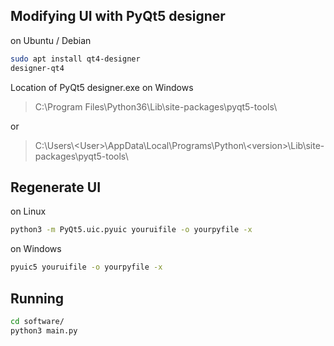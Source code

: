 
## Modifying UI with PyQt5 designer

on Ubuntu / Debian

``` bash
sudo apt install qt4-designer
designer-qt4
```

Location of PyQt5 designer.exe on Windows
> C:\Program Files\Python36\Lib\site-packages\pyqt5-tools\

or

> C:\Users\\\<User>\AppData\Local\Programs\Python\\\<version>\Lib\site-packages\pyqt5-tools\

## Regenerate UI

on Linux

```bash
python3 -m PyQt5.uic.pyuic youruifile -o yourpyfile -x
```

on Windows

```cmd
pyuic5 youruifile -o yourpyfile -x
```

## Running

```bash
cd software/
python3 main.py
```

